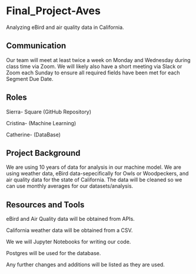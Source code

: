 # Final_Project-Aves
Analyzing eBird and air quality data in California.

## Communication

Our team will meet at least twice a week on Monday and Wednesday during class time via Zoom. We will likely also have a short meeting via Slack or Zoom each Sunday to ensure all required fields have been met for each Segment Due Date. 

## Roles
Sierra- Square (GitHub Repository)

Cristina- (Machine Learning)

Catherine- (DataBase)

## Project Background

We are using 10 years of data for analysis in our machine model. We are using weather data, eBird data-sepecifically for Owls or Woodpeckers, and air quality data for the state of California. The data will be cleaned so we can use monthly averages for our datasets/analysis.

## Resources and Tools

eBird and Air Quality data will be obtained from APIs.

California weather data will be obtained from a CSV.

We we will Jupyter Notebooks for writing our code.

Postgres will be used for the database.

Any further changes and additions will be listed as they are used.
